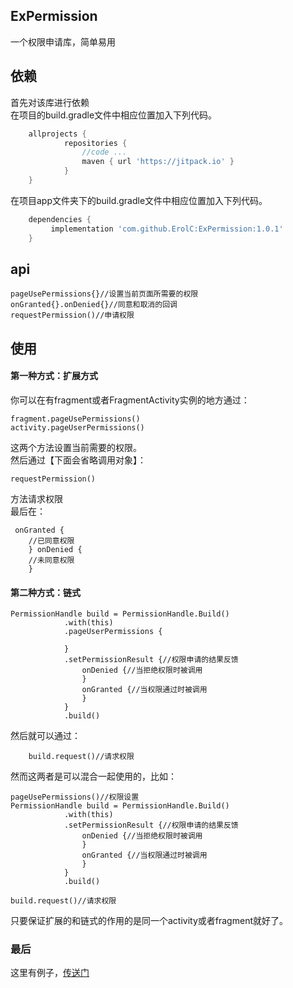 ## ExPermission

一个权限申请库，简单易用
## 依赖
首先对该库进行依赖<br>
在项目的build.gradle文件中相应位置加入下列代码。
```groovy
    allprojects {
            repositories {
                //code ...
                maven { url 'https://jitpack.io' }
            }
    }
```
在项目app文件夹下的build.gradle文件中相应位置加入下列代码。
```groovy
    dependencies {
         implementation 'com.github.ErolC:ExPermission:1.0.1'
    }
```

## api
```
pageUsePermissions{}//设置当前页面所需要的权限
onGranted{}.onDenied{}//同意和取消的回调
requestPermission()//申请权限
```
## 使用

#### 第一种方式：扩展方式
你可以在有fragment或者FragmentActivity实例的地方通过：
```
fragment.pageUsePermissions()
activity.pageUserPermissions()
```
这两个方法设置当前需要的权限。<br>
然后通过【下面会省略调用对象】：
```
requestPermission()
```
方法请求权限<br>
最后在：
```
 onGranted {
    //已同意权限
    } onDenied {
    //未同意权限
    }

```

#### 第二种方式：链式
```
PermissionHandle build = PermissionHandle.Build()
            .with(this)
            .pageUserPermissions {
               
            }
            .setPermissionResult {//权限申请的结果反馈
                onDenied {//当拒绝权限时被调用
                }
                onGranted {//当权限通过时被调用
                }
            }
            .build()
```
然后就可以通过：
```      
    build.request()//请求权限
```

然而这两者是可以混合一起使用的，比如：
```
pageUsePermissions()//权限设置
PermissionHandle build = PermissionHandle.Build()
            .with(this)
            .setPermissionResult {//权限申请的结果反馈
                onDenied {//当拒绝权限时被调用
                }
                onGranted {//当权限通过时被调用
                }
            }
            .build()

build.request()//请求权限            

```
只要保证扩展的和链式的作用的是同一个activity或者fragment就好了。

### 最后
这里有例子，[传送门](https://github.com/ErolC/ExPermission/blob/master/app/src/main/java/com/erolc/expermission/MainActivity.kt)